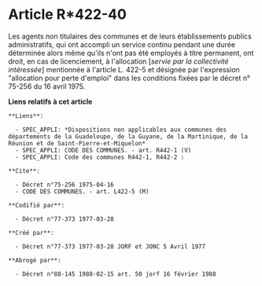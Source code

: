 # Article R*422-40

Les agents non titulaires des communes et de leurs établissements publics administratifs, qui ont accompli un service continu
pendant une durée déterminée alors même qu'ils n'ont pas été employés à titre permanent, ont droit, en cas de licenciement, à
l'allocation [*servie par la collectivité intéressée*] mentionnée à l'article L. 422-5 et désignée par l'expression
"allocation pour perte d'emploi" dans les conditions fixées par le décret n° 75-256 du 16 avril 1975.

**Liens relatifs à cet article**

	**Liens**:

	  - SPEC_APPLI: *Dispositions non applicables aux communes des départements de la Guadeloupe, de la Guyane, de la Martinique, de la Réunion et de Saint-Pierre-et-Miquelon*
	  - SPEC_APPLI: CODE DES COMMUNES. - art. R442-1 (V)
	  - SPEC_APPLI: Code des communes R442-1, R442-2 :

	**Cite**:

	  - Décret n°75-256 1975-04-16
	  - CODE DES COMMUNES. - art. L422-5 (M)

	**Codifié par**:

	  - Décret n°77-373 1977-03-28

	**Créé par**:

	  - Décret n°77-373 1977-03-28 JORF et JONC 5 Avril 1977

	**Abrogé par**:

	  - Décret n°88-145 1988-02-15 art. 50 jorf 16 février 1988
